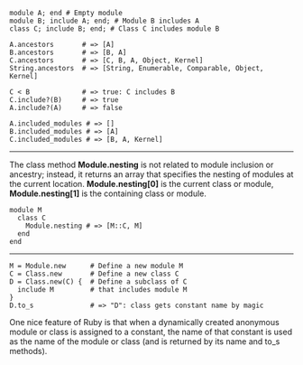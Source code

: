 
    module A; end # Empty module
    module B; include A; end; # Module B includes A
    class C; include B; end; # Class C includes module B

    A.ancestors       # => [A]
    B.ancestors       # => [B, A]
    C.ancestors       # => [C, B, A, Object, Kernel]
    String.ancestors  # => [String, Enumerable, Comparable, Object, Kernel]

    C < B             # => true: C includes B
    C.include?(B)     # => true
    A.include?(A)     # => false

    A.included_modules # => []
    B.included_modules # => [A]
    C.included_modules # => [B, A, Kernel]

- - -

The class method **Module.nesting** is not related to module inclusion or ancestry; instead,
it returns an array that specifies the nesting of modules at the current location.
**Module.nesting[0]** is the current class or module, **Module.nesting[1]** is the containing
class or module.

    module M
      class C
        Module.nesting # => [M::C, M]
      end
    end

- - -

    M = Module.new      # Define a new module M
    C = Class.new       # Define a new class C
    D = Class.new(C) {  # Define a subclass of C
      include M         # that includes module M
    }
    D.to_s              # => "D": class gets constant name by magic

One nice feature of Ruby is that when a dynamically created anonymous module or
class is assigned to a constant, the name of that constant is used as the name of the
module or class (and is returned by its name and to_s methods).
